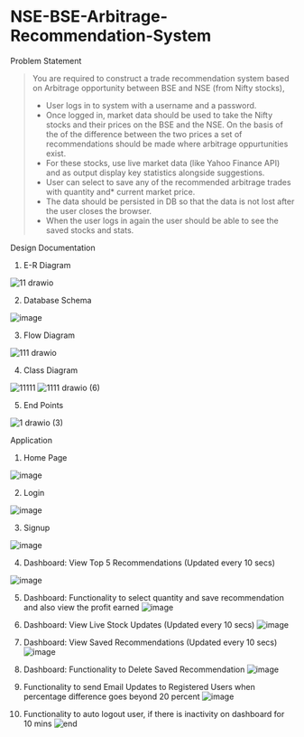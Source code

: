 # NSE-BSE-Arbitrage-Recommendation-System

Problem Statement
> You are required to construct a trade recommendation system based on Arbitrage opportunity between BSE and NSE (from Nifty stocks),
> * User logs in to system with a username and a password.
> * Once logged in, market data should be used to take the Nifty stocks and their prices on the BSE and the NSE. On the basis of the of the difference between the two prices a set of recommendations should be made where arbitrage oppurtunities exist.
> * For these stocks, use live market data (like Yahoo Finance API) and as output display key statistics alongside suggestions.
> * User can select to save any of the recommended arbitrage trades with quantity and* current market price. 
> * The data should be persisted in DB so that the data is not lost after the user closes the browser.
> * When the user logs in again the user should be able to see the saved stocks and stats.

Design Documentation

1. E-R Diagram

![11 drawio](https://user-images.githubusercontent.com/55836122/191514595-bbe0bc0b-84f7-4796-8432-98168c33ec27.png)

2. Database Schema

![image](https://user-images.githubusercontent.com/55836122/191514774-66a84b3a-72a6-42fb-8723-014d482536a3.png)

3. Flow Diagram

![111 drawio](https://user-images.githubusercontent.com/55836122/191514430-9d2d3d85-ba45-4eb5-b37d-1e9ab1b8a524.png)

4. Class Diagram

![11111](https://user-images.githubusercontent.com/55836122/191512017-bb333668-5406-41a5-9c46-b3c83533dbbb.jpg)
![1111 drawio (6)](https://user-images.githubusercontent.com/55836122/191512256-6c987eb9-d5b1-4072-b13e-a6b93b62fc3e.png)

5. End Points

![1 drawio (3)](https://user-images.githubusercontent.com/55836122/191514233-520be4f5-e8b8-4a8e-8720-40322cb4ebc2.png)

Application

1. Home Page

![image](https://user-images.githubusercontent.com/55836122/191516611-a56dbb36-3097-48b5-bb44-4932cefed81e.png)

2. Login

![image](https://user-images.githubusercontent.com/55836122/191515761-0e8021f7-a1e7-48f7-8622-6ed3835867a0.png)

3. Signup

![image](https://user-images.githubusercontent.com/55836122/191515874-48ab8101-75c3-4f3c-a1dc-db8a31d6c7df.png)

4. Dashboard: View Top 5 Recommendations (Updated every 10 secs)

![image](https://user-images.githubusercontent.com/55836122/191516103-d01e5113-2999-465c-9241-1540e83da50a.png)

5. Dashboard: Functionality to select quantity and save recommendation and also view the profit earned
![image](https://user-images.githubusercontent.com/55836122/191516800-028dd288-f037-4153-8d01-b50ee0e164d5.png)

6. Dashboard: View Live Stock Updates (Updated every 10 secs)
![image](https://user-images.githubusercontent.com/55836122/191516872-25906e44-6ed3-42b7-9e2d-1616d270bc32.png)


7. Dashboard: View Saved Recommendations (Updated every 10 secs)
![image](https://user-images.githubusercontent.com/55836122/191516958-10375320-39d5-4958-ade2-2d9de7605e4b.png)


8. Dashboard: Functionality to Delete Saved Recommendation
![image](https://user-images.githubusercontent.com/55836122/191517016-e777f539-acb6-48f2-bb76-50f8177fd8be.png)

9. Functionality to send Email Updates to Registered Users when percentage difference goes beyond 20 percent
![image](https://user-images.githubusercontent.com/55836122/191518408-c743cf59-02e5-4570-a309-2f1cb24e53a9.png)

10. Functionality to auto logout user, if there is inactivity on dashboard for 10 mins
![end](https://user-images.githubusercontent.com/55836122/194808170-fd8e5e0d-d43a-4b8e-8354-e0d1bc5e0a07.jpg)


